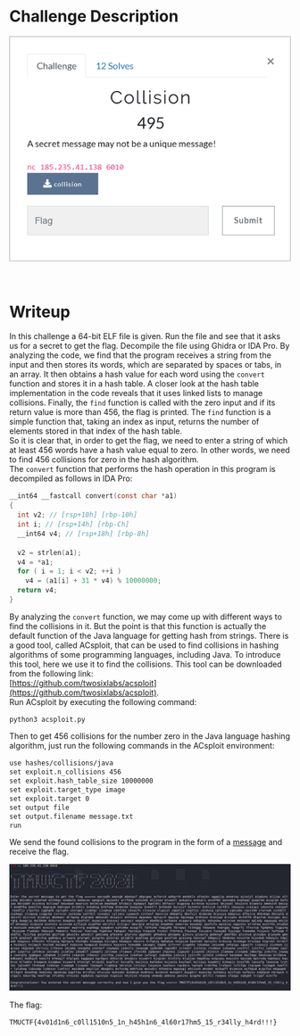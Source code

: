 # Challenge Description
<p align="center">
  <img src="Challenge.png">
</p>
<br>

# Writeup
In this challenge a 64-bit ELF file is given. Run the file and see that it asks us for a secret to get the flag. 
Decompile the file using Ghidra or IDA Pro. 
By analyzing the code, we find that the program receives a string from the input and then stores its words, which are separated by spaces or tabs, in an array.
It then obtains a hash value for each word using the `convert` function and stores it in a hash table. 
A closer look at the hash table implementation in the code reveals that it uses linked lists to manage collisions. 
Finally, the `find` function is called with the zero input and if its return value is more than 456, the flag is printed.
The `find` function is a simple function that, taking an index as input, returns the number of elements stored in that index of the hash table.  
So it is clear that, in order to get the flag, we need to enter a string of which at least 456 words have a hash value equal to zero.
In other words, we need to find 456 collisions for zero in the hash algorithm.  
The `convert` function that performs the hash operation in this program is decompiled as follows in IDA Pro:
```c
__int64 __fastcall convert(const char *a1)
{
  int v2; // [rsp+10h] [rbp-10h]
  int i; // [rsp+14h] [rbp-Ch]
  __int64 v4; // [rsp+18h] [rbp-8h]

  v2 = strlen(a1);
  v4 = *a1;
  for ( i = 1; i < v2; ++i )
    v4 = (a1[i] + 31 * v4) % 10000000;
  return v4;
}
```
By analyzing the `convert` function, we may come up with different ways to find the collisions in it.
But the point is that this function is actually the default function of the Java language for getting hash from strings.
There is a good tool, called ACsploit, that can be used to find collisions in hashing algorithms of some programming languages, including Java.
To introduce this tool, here we use it to find the collisions. This tool can be downloaded from the following link:  
[https://github.com/twosixlabs/acsploit](https://github.com/twosixlabs/acsploit).  
Run ACsploit by executing the following command:
```
python3 acsploit.py
```
Then to get 456 collisions for the number zero in the Java language hashing algorithm, just run the following commands in the ACsploit environment:
```
use hashes/collisions/java
set exploit.n_collisions 456
set exploit.hash_table_size 10000000
set exploit.target_type image
set exploit.target 0
set output file
set output.filename message.txt
run
```  
We send the found collisions to the program in the form of a [message](https://github.com/TMUCTF/TMUCTF-2021/blob/main/Reversing/Collision/Writeup%20Files/message.txt) and receive the flag.
<p align="center">
  <img src="Writeup Files/1.png">
</p>

The flag:
```
TMUCTF{4v01d1n6_c0ll1510n5_1n_h45h1n6_4l60r17hm5_15_r34lly_h4rd!!!}
```
